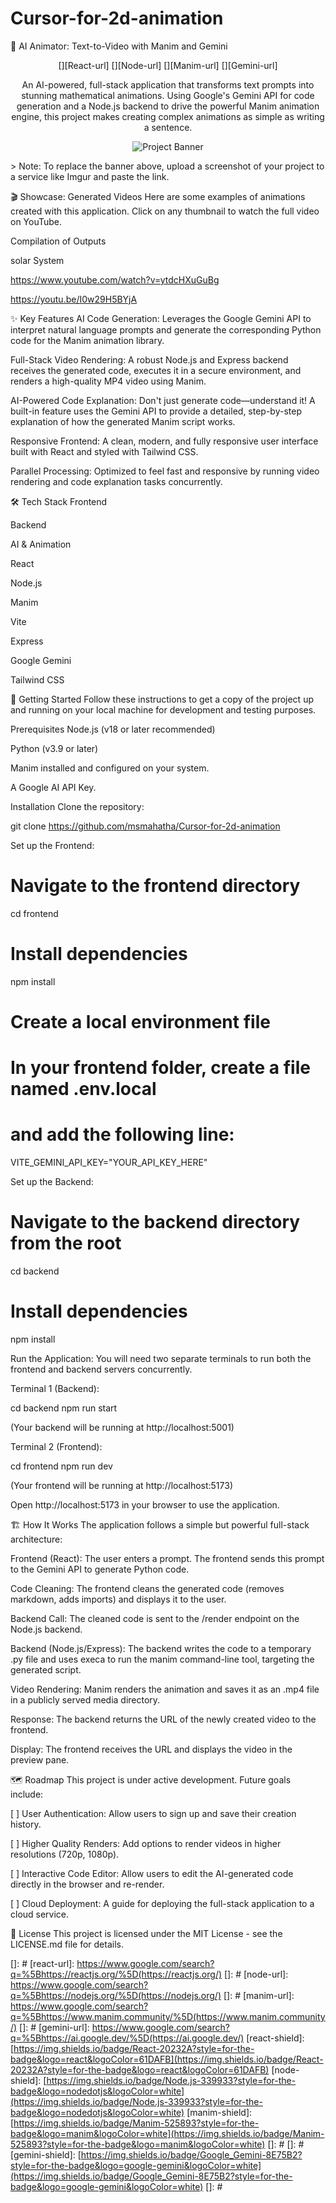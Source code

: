 # Cursor-for-2d-animation
🤖 AI Animator: Text-to-Video with Manim and Gemini
<div align="center">

[][React-url]
[][Node-url]
[][Manim-url]
[][Gemini-url]

</div>

<p align="center">
An AI-powered, full-stack application that transforms text prompts into stunning mathematical animations. Using Google's Gemini API for code generation and a Node.js backend to drive the powerful Manim animation engine, this project makes creating complex animations as simple as writing a sentence.
</p>

<p align="center">
<img src="https://www.google.com/search?q=https://i.imgur.com/your-banner-image-url.png" alt="Project Banner">
</p>
> Note: To replace the banner above, upload a screenshot of your project to a service like Imgur and paste the link.

🎬 Showcase: Generated Videos
Here are some examples of animations created with this application. Click on any thumbnail to watch the full video on YouTube.

Compilation of Outputs

solar System





https://www.youtube.com/watch?v=ytdcHXuGuBg

https://youtu.be/I0w29H5BYjA

✨ Key Features
AI Code Generation: Leverages the Google Gemini API to interpret natural language prompts and generate the corresponding Python code for the Manim animation library.

Full-Stack Video Rendering: A robust Node.js and Express backend receives the generated code, executes it in a secure environment, and renders a high-quality MP4 video using Manim.

AI-Powered Code Explanation: Don't just generate code—understand it! A built-in feature uses the Gemini API to provide a detailed, step-by-step explanation of how the generated Manim script works.

Responsive Frontend: A clean, modern, and fully responsive user interface built with React and styled with Tailwind CSS.

Parallel Processing: Optimized to feel fast and responsive by running video rendering and code explanation tasks concurrently.

🛠️ Tech Stack
Frontend

Backend

AI & Animation

React

Node.js

Manim

Vite

Express

Google Gemini

Tailwind CSS





🚀 Getting Started
Follow these instructions to get a copy of the project up and running on your local machine for development and testing purposes.

Prerequisites
Node.js (v18 or later recommended)

Python (v3.9 or later)

Manim installed and configured on your system.

A Google AI API Key.

Installation
Clone the repository:

git clone https://github.com/msmahatha/Cursor-for-2d-animation


Set up the Frontend:

# Navigate to the frontend directory
cd frontend

# Install dependencies
npm install

# Create a local environment file
# In your frontend folder, create a file named .env.local
# and add the following line:
VITE_GEMINI_API_KEY="YOUR_API_KEY_HERE"

Set up the Backend:

# Navigate to the backend directory from the root
cd backend

# Install dependencies
npm install

Run the Application:
You will need two separate terminals to run both the frontend and backend servers concurrently.

Terminal 1 (Backend):

cd backend
npm run start

(Your backend will be running at http://localhost:5001)

Terminal 2 (Frontend):

cd frontend
npm run dev

(Your frontend will be running at http://localhost:5173)

Open http://localhost:5173 in your browser to use the application.

🏗️ How It Works
The application follows a simple but powerful full-stack architecture:

Frontend (React): The user enters a prompt. The frontend sends this prompt to the Gemini API to generate Python code.

Code Cleaning: The frontend cleans the generated code (removes markdown, adds imports) and displays it to the user.

Backend Call: The cleaned code is sent to the /render endpoint on the Node.js backend.

Backend (Node.js/Express): The backend writes the code to a temporary .py file and uses execa to run the manim command-line tool, targeting the generated script.

Video Rendering: Manim renders the animation and saves it as an .mp4 file in a publicly served media directory.

Response: The backend returns the URL of the newly created video to the frontend.

Display: The frontend receives the URL and displays the video in the preview pane.

🗺️ Roadmap
This project is under active development. Future goals include:

[ ] User Authentication: Allow users to sign up and save their creation history.

[ ] Higher Quality Renders: Add options to render videos in higher resolutions (720p, 1080p).

[ ] Interactive Code Editor: Allow users to edit the AI-generated code directly in the browser and re-render.

[ ] Cloud Deployment: A guide for deploying the full-stack application to a cloud service.

📄 License
This project is licensed under the MIT License - see the LICENSE.md file for details.

<!-- Markdown Link & Image Definitions -->

[]: #
[react-url]: https://www.google.com/search?q=%5Bhttps://reactjs.org/%5D(https://reactjs.org/)
[]: #
[node-url]: https://www.google.com/search?q=%5Bhttps://nodejs.org/%5D(https://nodejs.org/)
[]: #
[manim-url]: https://www.google.com/search?q=%5Bhttps://www.manim.community/%5D(https://www.manim.community/)
[]: #
[gemini-url]: https://www.google.com/search?q=%5Bhttps://ai.google.dev/%5D(https://ai.google.dev/)
[react-shield]: [https://img.shields.io/badge/React-20232A?style=for-the-badge&logo=react&logoColor=61DAFB](https://img.shields.io/badge/React-20232A?style=for-the-badge&logo=react&logoColor=61DAFB)
[node-shield]: [https://img.shields.io/badge/Node.js-339933?style=for-the-badge&logo=nodedotjs&logoColor=white](https://img.shields.io/badge/Node.js-339933?style=for-the-badge&logo=nodedotjs&logoColor=white)
[manim-shield]: [https://img.shields.io/badge/Manim-525893?style=for-the-badge&logo=manim&logoColor=white](https://img.shields.io/badge/Manim-525893?style=for-the-badge&logo=manim&logoColor=white)
[]: #
[]: #
[gemini-shield]: [https://img.shields.io/badge/Google_Gemini-8E75B2?style=for-the-badge&logo=google-gemini&logoColor=white](https://img.shields.io/badge/Google_Gemini-8E75B2?style=for-the-badge&logo=google-gemini&logoColor=white)
[]: #
